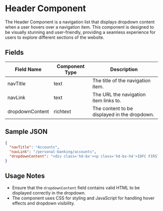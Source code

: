 # Header Component

The Header Component is a navigation list that displays dropdown content when a user hovers over a navigation item. This component is designed to be visually stunning and user-friendly, providing a seamless experience for users to explore different sections of the website.

## Fields

| Field Name       | Component Type | Description                                      |
|------------------|----------------|--------------------------------------------------|
| navTitle         | text           | The title of the navigation item.               |
| navLink          | text           | The URL the navigation item links to.           |
| dropdownContent  | richtext       | The content to be displayed in the dropdown.     |

## Sample JSON

```json
{
  "navTitle": "Accounts",
  "navLink": "/personal-banking/accounts",
  "dropdownContent": "<div class='hd-bx'><p class='hd-bx-h4'>IDFC FIRST Bank Accounts</p><a href='/personal-banking/accounts' class='link'>View all Accounts</a></div><div class='menu-cardList'><div class='grdiantCard'><a href='/personal-banking/accounts/savings-account'><div class='title'>Savings Account</div></a></div></div>"
}
```

## Usage Notes

- Ensure that the `dropdownContent` field contains valid HTML to be displayed correctly in the dropdown.
- The component uses CSS for styling and JavaScript for handling hover effects and dropdown visibility.